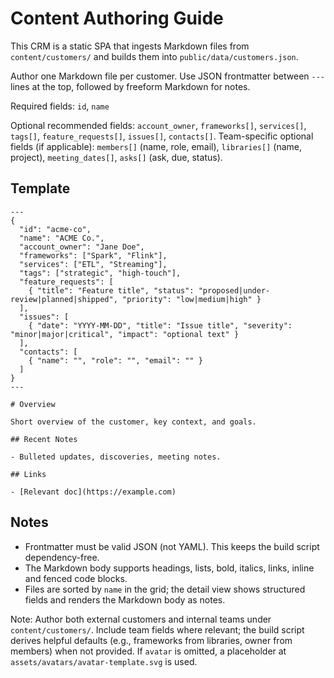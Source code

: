 # Content Authoring Guide

This CRM is a static SPA that ingests Markdown files from `content/customers/` and builds them into `public/data/customers.json`.

Author one Markdown file per customer. Use JSON frontmatter between `---` lines at the top, followed by freeform Markdown for notes.

Required fields: `id`, `name`

Optional recommended fields: `account_owner`, `frameworks[]`, `services[]`, `tags[]`, `feature_requests[]`, `issues[]`, `contacts[]`.
Team-specific optional fields (if applicable): `members[]` (name, role, email), `libraries[]` (name, project), `meeting_dates[]`, `asks[]` (ask, due, status).

## Template

```
---
{
  "id": "acme-co",
  "name": "ACME Co.",
  "account_owner": "Jane Doe",
  "frameworks": ["Spark", "Flink"],
  "services": ["ETL", "Streaming"],
  "tags": ["strategic", "high-touch"],
  "feature_requests": [
    { "title": "Feature title", "status": "proposed|under-review|planned|shipped", "priority": "low|medium|high" }
  ],
  "issues": [
    { "date": "YYYY-MM-DD", "title": "Issue title", "severity": "minor|major|critical", "impact": "optional text" }
  ],
  "contacts": [
    { "name": "", "role": "", "email": "" }
  ]
}
---

# Overview

Short overview of the customer, key context, and goals.

## Recent Notes

- Bulleted updates, discoveries, meeting notes.

## Links

- [Relevant doc](https://example.com)
```

## Notes

- Frontmatter must be valid JSON (not YAML). This keeps the build script dependency-free.
- The Markdown body supports headings, lists, bold, italics, links, inline and fenced code blocks.
- Files are sorted by `name` in the grid; the detail view shows structured fields and renders the Markdown body as notes.

Note: Author both external customers and internal teams under `content/customers/`. Include team fields where relevant; the build script derives helpful defaults (e.g., frameworks from libraries, owner from members) when not provided. If `avatar` is omitted, a placeholder at `assets/avatars/avatar-template.svg` is used.
